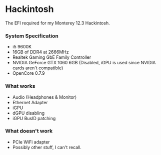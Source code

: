 # Hackintosh
The EFI required for my Monterey 12.3 Hackintosh.

### System Specification
- i5 9600K 
- 16GB of DDR4 at 2666MHz
- Realtek Gaming GbE Family Controller
- NVIDIA GeForce GTX 1060 6GB (Disabled, iGPU is used since NVIDIA cards aren't compatible)
- OpenCore 0.7.9

### What works
- Audio (Headphones & Monitor)
- Ethernet Adapter
- iGPU
- dGPU disabling
- iGPU BusID patching

### What doesn't work
- PCIe WiFi adapter
- Possibly other stuff, I can't recall.
